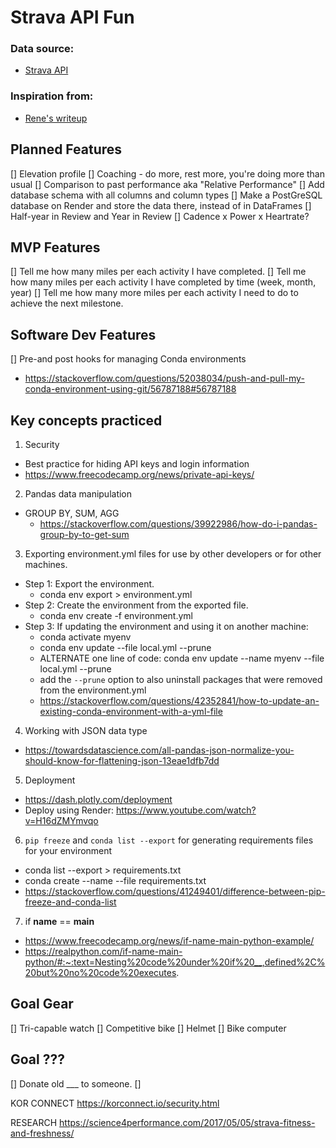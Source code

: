 # Strava API Fun

### Data source: 
- [Strava API](https://developers.strava.com/)
### Inspiration from: 
- [Rene's writeup](https://towardsdatascience.com/visualize-your-strava-data-on-an-interactive-map-with-python-92c1ce69e91d)

## Planned Features
[] Elevation profile
[] Coaching - do more, rest more, you're doing more than usual
[] Comparison to past performance aka "Relative Performance"
[] Add database schema with all columns and column types
[] Make a PostGreSQL database on Render and store the data there, instead of in DataFrames
[] Half-year in Review and Year in Review
[] Cadence x Power x Heartrate?

## MVP Features
[] Tell me how many miles per each activity I have completed.
[] Tell me how many miles per each activity I have completed by time (week, month, year)
[] Tell me how many more miles per each activity I need to do to achieve the next milestone.

## Software Dev Features
[] Pre-and post hooks for managing Conda environments
- https://stackoverflow.com/questions/52038034/push-and-pull-my-conda-environment-using-git/56787188#56787188

## Key concepts practiced
1. Security
- Best practice for hiding API keys and login information
- https://www.freecodecamp.org/news/private-api-keys/
2. Pandas data manipulation
- GROUP BY, SUM, AGG
    - https://stackoverflow.com/questions/39922986/how-do-i-pandas-group-by-to-get-sum
3. Exporting environment.yml files for use by other developers or for other machines.
- Step 1: Export the environment.
    - conda env export > environment.yml
- Step 2: Create the environment from the exported file.
    - conda env create -f environment.yml
- Step 3: If updating the environment and using it on another machine:
    - conda activate myenv
    - conda env update --file local.yml --prune
    - ALTERNATE one line of code: conda env update --name myenv --file local.yml --prune
    - add the `--prune` option to also uninstall packages that were removed from the environment.yml
    - https://stackoverflow.com/questions/42352841/how-to-update-an-existing-conda-environment-with-a-yml-file

4. Working with JSON data type
- https://towardsdatascience.com/all-pandas-json-normalize-you-should-know-for-flattening-json-13eae1dfb7dd
5. Deployment
- https://dash.plotly.com/deployment
- Deploy using Render: https://www.youtube.com/watch?v=H16dZMYmvqo
6. `pip freeze` and `conda list --export` for generating requirements files for your environment
- conda list --export > requirements.txt
- conda create --name <envname> --file requirements.txt
- https://stackoverflow.com/questions/41249401/difference-between-pip-freeze-and-conda-list
7. if __name__ == __main__
- https://www.freecodecamp.org/news/if-name-main-python-example/
- https://realpython.com/if-name-main-python/#:~:text=Nesting%20code%20under%20if%20__,defined%2C%20but%20no%20code%20executes.

## Goal Gear
[] Tri-capable watch
[] Competitive bike
[] Helmet
[] Bike computer

## Goal ???
[] Donate old ___ to someone.
[] 

KOR CONNECT
https://korconnect.io/security.html

RESEARCH
https://science4performance.com/2017/05/05/strava-fitness-and-freshness/
